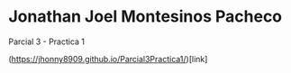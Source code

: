 # Jonathan Joel Montesinos Pacheco

Parcial 3 - Practica 1

(https://jhonny8909.github.io/Parcial3Practica1/)[link]
